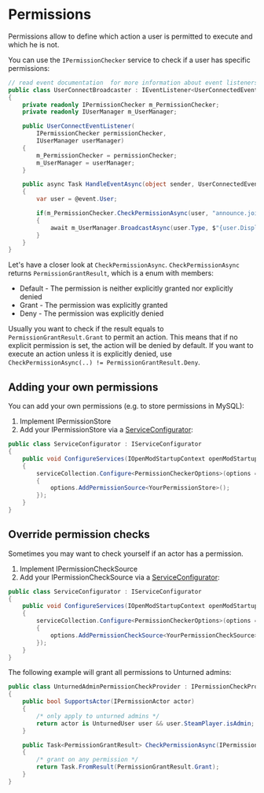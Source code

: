 # Permissions
Permissions allow to define which action a user is permitted to execute and which he is not.

You can use the `IPermissionChecker` service to check if a user has specific permissions:

```c#
// read event documentation  for more information about event listeners
public class UserConnectBroadcaster : IEventListener<UserConnectedEvent> 
{
    private readonly IPermissionChecker m_PermissionChecker;
    private readonly IUserManager m_UserManager;

    public UserConnectEventListener(
        IPermissionChecker permissionChecker,
        IUserManager userManager)
    {
        m_PermissionChecker = permissionChecker;
        m_UserManager = userManager;
    }

    public async Task HandleEventAsync(object sender, UserConnectedEvent @event)
    {
        var user = @event.User;

        if(m_PermissionChecker.CheckPermissionAsync(user, "announce.join") == PermissionGrantResult.Grant)
        {
            await m_UserManager.BroadcastAsync(user.Type, $"{user.DisplayName} has joined.");
        }
    }
}
```

Let's have a closer look at `CheckPermissionAsync`.
`CheckPermissionAsync` returns `PermissionGrantResult`, which is a enum with members:

* Default - The permission is neither explicitly granted nor explicitly denied
* Grant - The permission was explicitly granted
* Deny - The permission was explicitly denied

Usually you want to check if the result equals to `PermissionGrantResult.Grant` to permit an action. This means that if no explicit permission is set, the action will be denied by default. If you want to execute an action unless it is explicitly denied, use `CheckPermissionAsync(..) != PermissionGrantResult.Deny`.

## Adding your own permissions
You can add your own permissions (e.g. to store permissions in MySQL):

1. Implement IPermissionStore
2. Add your IPermissionStore via a [ServiceConfigurator](../services.md#registering-your-own-services):
```c#
public class ServiceConfigurator : IServiceConfigurator
{
    public void ConfigureServices(IOpenModStartupContext openModStartupContext, IServiceCollection serviceCollection)
    {
        serviceCollection.Configure<PermissionCheckerOptions>(options =>
        {
            options.AddPermissionSource<YourPermissionStore>();
        });        
    }
}
```

## Override permission checks
Sometimes you may want to check yourself if an actor has a permission.

1. Implement IPermissionCheckSource
2. Add your IPermissionCheckSource via a [ServiceConfigurator](../services.md#registering-your-own-services):
```c#
public class ServiceConfigurator : IServiceConfigurator
{
    public void ConfigureServices(IOpenModStartupContext openModStartupContext, IServiceCollection serviceCollection)
    {
        serviceCollection.Configure<PermissionCheckerOptions>(options =>
        {
            options.AddPermissionCheckSource<YourPermissionCheckSource>();
        });        
    }
}
```

The following example will grant all permissions to Unturned admins:
```c#
public class UnturnedAdminPermissionCheckProvider : IPermissionCheckProvider
{
    public bool SupportsActor(IPermissionActor actor)
    {
        /* only apply to unturned admins */
        return actor is UnturnedUser user && user.SteamPlayer.isAdmin;
    }

    public Task<PermissionGrantResult> CheckPermissionAsync(IPermissionActor actor, string permission)
    {
        /* grant on any permission */
        return Task.FromResult(PermissionGrantResult.Grant);
    }
}
```